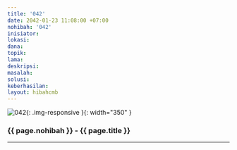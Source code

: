 ```yaml
---
title: '042'
date: 2042-01-23 11:08:00 +07:00
nohibah: '042'
inisiator: 
lokasi: 
dana: 
topik: 
lama: 
deskripsi: 
masalah: 
solusi: 
keberhasilan: 
layout: hibahcmb
---
```


![042](/static/img/hibahcmb/042.png){: .img-responsive }{: width="350" }

### {{ page.nohibah }} - {{ page.title }}

---
